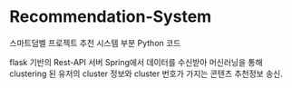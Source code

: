 # Recommendation-System
스마트덤벨 프로젝트 추천 시스템 부분 Python 코드

flask 기반의 Rest-API 서버
Spring에서 데이터를 수신받아 머신러닝을 통해 clustering 된 유저의 cluster 정보와 cluster 번호가 가지는 콘텐츠 추천정보 송신.
